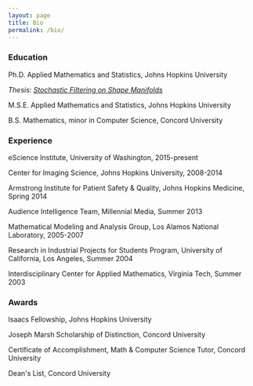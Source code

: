 ```yaml
---
layout: page
title: Bio
permalink: /bio/
---
```


### Education

Ph.D. Applied Mathematics and Statistics, Johns Hopkins University

*Thesis: [Stochastic Filtering on Shape Manifolds](https://jscholarship.library.jhu.edu/handle/1774.2/40823)*

M.S.E. Applied Mathematics and Statistics, Johns Hopkins University

B.S. Mathematics, minor in Computer Science, Concord University


### Experience
eScience Institute, University of Washington, 2015-present

Center for Imaging Science, Johns Hopkins University, 2008-2014

Armstrong Institute for Patient Safety & Quality, Johns Hopkins Medicine, Spring 2014

Audience Intelligence Team, Millennial Media, Summer 2013

Mathematical Modeling and Analysis Group, Los Alamos National Laboratory, 2005-2007

Research in Industrial Projects for Students Program, University of California, Los Angeles, Summer 2004

Interdisciplinary Center for Applied Mathematics, Virginia Tech, Summer 2003


### Awards
Isaacs Fellowship, Johns Hopkins University

Joseph Marsh Scholarship of Distinction, Concord University

Certificate of Accomplishment, Math & Computer Science Tutor, Concord University

Dean's List, Concord University


